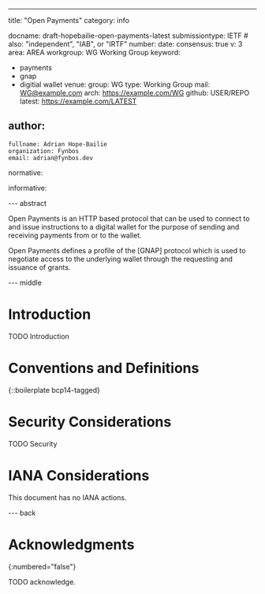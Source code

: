 ---
title: "Open Payments"
category: info

docname: draft-hopebailie-open-payments-latest
submissiontype: IETF  # also: "independent", "IAB", or "IRTF"
number:
date:
consensus: true
v: 3
area: AREA
workgroup: WG Working Group
keyword:
 - payments
 - gnap
 - digitial wallet
venue:
  group: WG
  type: Working Group
  mail: WG@example.com
  arch: https://example.com/WG
  github: USER/REPO
  latest: https://example.com/LATEST

author:
 -
    fullname: Adrian Hope-Bailie
    organization: Fynbos
    email: adrian@fynbos.dev

normative:

informative:


--- abstract

Open Payments is an HTTP based protocol that can be used to connect to and issue instructions to a digital wallet for the purpose of sending and receiving payments from or to the wallet. 

Open Payments defines a profile of the [GNAP] protocol which is used to negotiate access to the underlying wallet through the requesting and issuance of grants.

--- middle

# Introduction

TODO Introduction


# Conventions and Definitions

{::boilerplate bcp14-tagged}


# Security Considerations

TODO Security


# IANA Considerations

This document has no IANA actions.


--- back

# Acknowledgments
{:numbered="false"}

TODO acknowledge.
